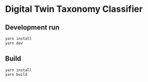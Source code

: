 # Digital Twin Taxonomy Classifier

## Development run

```bash
yarn install
yarn dev
```


## Build

```bash
yarn install
yarn build
```